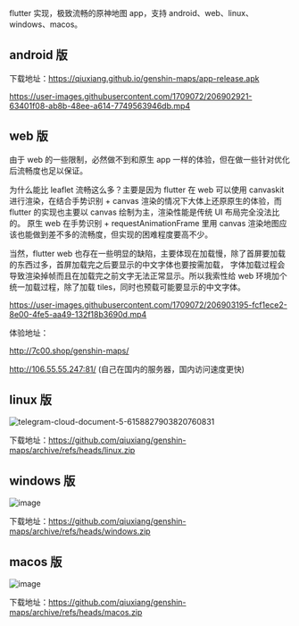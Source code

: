 flutter 实现，极致流畅的原神地图 app，支持 android、web、linux、windows、macos。

## android 版

下载地址：https://qiuxiang.github.io/genshin-maps/app-release.apk

https://user-images.githubusercontent.com/1709072/206902921-63401f08-ab8b-48ee-a614-7749563946db.mp4

## web 版

由于 web 的一些限制，必然做不到和原生 app 一样的体验，但在做一些针对优化后流畅度也足以保证。

为什么能比 leaflet 流畅这么多？主要是因为 flutter 在 web 可以使用 canvaskit 进行渲染，在结合手势识别 + canvas
渲染的情况下大体上还原原生的体验，而 flutter 的实现也主要以 canvas 绘制为主，渲染性能是传统 UI 布局完全没法比的。
原生 web 在手势识别 + requestAnimationFrame 里用 canvas 渲染地图应该也能做到差不多的流畅度，但实现的困难程度要高不少。

当然，flutter web 也存在一些明显的缺陷，主要体现在加载慢，除了首屏要加载的东西过多，首屏加载完之后要显示的中文字体也要按需加载，
字体加载过程会导致渲染掉帧而且在加载完之前文字无法正常显示。所以我索性给 web 环境加个统一加载过程，除了加载 tiles，同时也预载可能要显示的中文字体。

https://user-images.githubusercontent.com/1709072/206903195-fcf1ece2-8e00-4fe5-aa49-132f18b3690d.mp4

体验地址：

http://7c00.shop/genshin-maps/

http://106.55.55.247:81/ (自己在国内的服务器，国内访问速度更快)

## linux 版

![telegram-cloud-document-5-6158827903820760831](https://user-images.githubusercontent.com/1709072/210091654-e37abb6b-32f4-487c-842c-6e3be919c66a.jpg)

下载地址：https://github.com/qiuxiang/genshin-maps/archive/refs/heads/linux.zip

## windows 版

![image](https://user-images.githubusercontent.com/1709072/210090421-a5172c0b-6cb1-4c08-bbb6-0887f8ff3f01.png)

下载地址：https://github.com/qiuxiang/genshin-maps/archive/refs/heads/windows.zip

## macos 版

![image](https://user-images.githubusercontent.com/1709072/210069030-b5de4f59-3edd-4c1e-a8dd-cc3e481a79bf.png)

下载地址：https://github.com/qiuxiang/genshin-maps/archive/refs/heads/macos.zip

